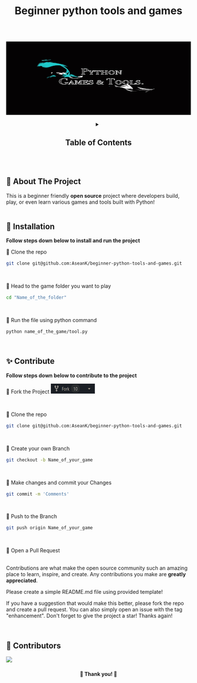 <h1 align="center">Beginner python tools and games</h1>
<br /><br />

<p align="center">
  <a href="https://github.com/AseanK/beginner-python-tools-and-games" target="_blank">
    <img src="images/main_logo.jpg" width = "2560px" height = "200px">
  </a>
</p>

<!-- Table of Contents -->
<!-- Please update when you're contributing -->

<!-- <li><a href="/Name of your folder">Name of your game</a></li> -->

<div align="center">
<details>
    <summary><h2>Table of Contents</h2></summary>
  <ol.s>
    <h3>Games</h3>
      <li><a href="/Games/auction">Auction</a></li>
      <li><a href="/Games/black_jack">BlackJack</a></li>
      <li><a href="/Games/slot_machine">Slot Machine</a></li>
      <li><a href="/Games/board_filling_game">Board filling game</a></li>
      <li><a href="/Games/state_guessing">US states guessing</a></li>
      <li><a href="/Games/minesweeper">Minesweeper</a></li>
      <li><a href="/Games/hangman">Hang Man</a></li>
      <li><a href="/Games/rock_paper_scissors">Rock Paper Scissor</a></li>
      <li><a href="/Games/guess_the_number">Guess the number</a></li>
      <li><a href="/Games/tic_tac_toe">Tic-Tac-Toe</a></li>
      <li><a href="/Games/road_crossing">Road crossing</a></li>
      <li><a href="/Games/pong">Pong</a></li>
      <li><a href="/Games/turtle_racing_bet">Turtle racing bet</a></li>
      <li><a href="/Games/snake_game">Snake game</a></li>
      <li><a href="/Games/etch_a_sketch">Etch A Sketch</a></li>
    <h3>Tools</h3>
      <li><a href="/Tools/encoding">Encoding</a></li>
      <li><a href="/Tools/calculator">Calculator</a></li>
      <li><a href="/Tools/NATO_alphabet_translator">NATO Alphabet Translator</a></li>
      <li><a href="/Tools/distance_calculator">Distance Conversion Calculator</a></li>
      <li><a href="/Tools/pomodoro_timer">Pomodoro Timer</a></li>
      <li><a href="/Tools/password_manager">Password Manager</a></li>
   </h3>
  </ol.s>
</details>
</div>
<br /><br />


## :eyes: About The Project
This is a beginner friendly **open source** project where developers build, play, or even learn various games and tools built with Python!
<br /><br />


## :mushroom: Installation
**Follow steps down below to install and run the project**

:rice_ball: Clone the repo 
```bash
git clone git@github.com:AseanK/beginner-python-tools-and-games.git
```
<br />

:rice_ball: Head to the game folder you want to play
```bash
cd "Name_of_the_folder"
```
<br />

:rice_ball: Run the file using python command
```bash
python name_of_the_game/tool.py
```
<br />

## :sparkles: Contribute

**Follow steps down below to contribute to the project**

:rice_ball: Fork the Project
    <img src="/images/fork.png" width="120" height="27">
    
<br />
    
:rice_ball: Clone the repo 
```bash
git clone git@github.com:AseanK/beginner-python-tools-and-games.git
```
<br />

:rice_ball: Create your own Branch 
```bash
git checkout -b Name_of_your_game
```
<br />

:rice_ball: Make changes and commit your Changes 
```bash
git commit -m 'Comments'
```
<br />

:rice_ball: Push to the Branch 
```bash
git push origin Name_of_your_game
```
<br />

:rice_ball: Open a Pull Request
<br /><br />


Contributions are what make the open source community such an amazing place to learn, inspire, and create. Any contributions you make are **greatly appreciated**.

Please create a simple README.md file using provided template!

If you have a suggestion that would make this better, please fork the repo and create a pull request. You can also simply open an issue with the tag "enhancement".
Don't forget to give the project a star! Thanks again!


<br />

## :raised_hands: Contributors

<a href="https://github.com/AseanK/beginner-python-tools-and-games/graphs/contributors">
  <img src="https://contrib.rocks/image?repo=AseanK/beginner-python-tools-and-games" />
</a>

<br />
<h4 align="center"> 🙏 Thank you! 🙏 </h4>
